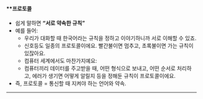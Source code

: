 #### **프로토콜
- 쉽게 말하면 **“서로 약속한 규칙”**
- 예를 들어:
    - 우리가 대화할 때 한국어라는 규칙을 정하고 이야기하니까 서로 이해할 수 있죠.
    - 신호등도 일종의 프로토콜이에요. 빨간불이면 멈추고, 초록불이면 가는 규칙이 있잖아요.
    - 컴퓨터 세계에서도 마찬가지예요:
    - 컴퓨터끼리 데이터를 주고받을 때, 어떤 형식으로 보내고, 어떤 순서로 처리하고, 에러가 생기면 어떻게 알릴지 등을 정해둔 규칙이 프로토콜이에요.
- 즉, 프로토콜 = 통신할 때 지켜야 하는 언어와 약속.
---